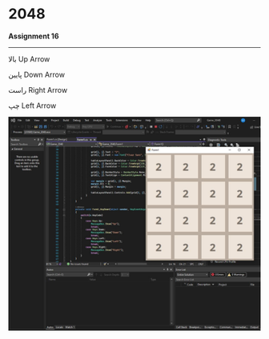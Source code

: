 # 2048

**Assignment 16**

---

بالا Up Arrow

پایین Down Arrow

راست Right Arrow

چپ Left Arrow

![Screen Shot](Capture.JPG)
